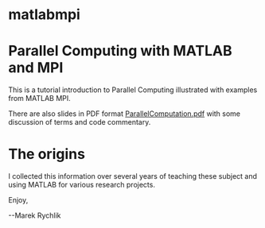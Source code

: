 # matlabmpi
Parallel Computing with MATLAB and MPI
================================================

This is a tutorial introduction to Parallel Computing
illustrated with examples from MATLAB MPI.

There are also slides in PDF format
[ParallelComputation.pdf](./ParallelComputation.pdf)
with some discussion of terms and code commentary.

The origins
===================================
I collected this information over several years
of teaching these subject and using MATLAB for
various research projects.

Enjoy,

--Marek Rychlik



